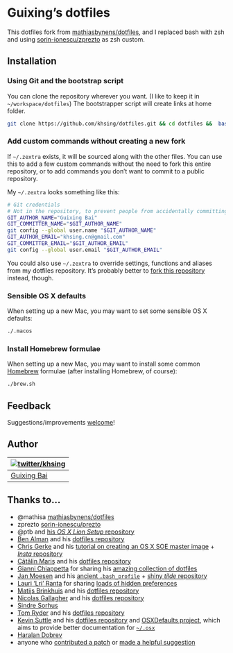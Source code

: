 # Guixing’s dotfiles

This dotfiles fork from [mathiasbynens/dotfiles](https://github.com/mathiasbynens/dotfiles), and I replaced bash with zsh and using [sorin-ionescu/zprezto](https://github.com/sorin-ionescu/prezto) as zsh custom.

## Installation

### Using Git and the bootstrap script

You can clone the repository wherever you want. (I like to keep it in `~/workspace/dotfiles`) The bootstrapper script will create links at home folder.

```bash
git clone https://github.com/khsing/dotfiles.git && cd dotfiles &&  bash bootstrap.sh
```

### Add custom commands without creating a new fork

If `~/.zextra` exists, it will be sourced along with the other files. You can use this to add a few custom commands without the need to fork this entire repository, or to add commands you don’t want to commit to a public repository.

My `~/.zextra` looks something like this:

```bash
# Git credentials
# Not in the repository, to prevent people from accidentally committing under my name
GIT_AUTHOR_NAME="Guixing Bai"
GIT_COMMITTER_NAME="$GIT_AUTHOR_NAME"
git config --global user.name "$GIT_AUTHOR_NAME"
GIT_AUTHOR_EMAIL="khsing.cn@gmail.com"
GIT_COMMITTER_EMAIL="$GIT_AUTHOR_EMAIL"
git config --global user.email "$GIT_AUTHOR_EMAIL"
```

You could also use `~/.zextra` to override settings, functions and aliases from my dotfiles repository. It’s probably better to [fork this repository](https://github.com/khsing/dotfiles/fork) instead, though.

### Sensible OS X defaults

When setting up a new Mac, you may want to set some sensible OS X defaults:

```bash
./.macos
```

### Install Homebrew formulae

When setting up a new Mac, you may want to install some common [Homebrew](http://brew.sh/) formulae (after installing Homebrew, of course):

```bash
./brew.sh
```

## Feedback

Suggestions/improvements
[welcome](https://github.com/khsing/dotfiles/issues)!

## Author

| [![twitter/khsing](https://pbs.twimg.com/profile_images/782089452172619776/fkgR-10N_bigger.jpg)](http://twitter.com/khsing "Follow @khsing on Twitter") |
|---|
| [Guixing Bai](https://khsing.net/) |

## Thanks to…

* @mathisa [mathiasbynens/dotfiles](https://github.com/mathiasbynens/dotfiles)
* zprezto [sorin-ionescu/prezto](https://github.com/sorin-ionescu/prezto)
* @ptb and [his _OS X Lion Setup_ repository](https://github.com/ptb/Mac-OS-X-Lion-Setup)
* [Ben Alman](http://benalman.com/) and his [dotfiles repository](https://github.com/cowboy/dotfiles)
* [Chris Gerke](http://www.randomsquared.com/) and his [tutorial on creating an OS X SOE master image](http://chris-gerke.blogspot.com/2012/04/mac-osx-soe-master-image-day-7.html) + [_Insta_ repository](https://github.com/cgerke/Insta)
* [Cãtãlin Mariş](https://github.com/alrra) and his [dotfiles repository](https://github.com/alrra/dotfiles)
* [Gianni Chiappetta](http://gf3.ca/) for sharing his [amazing collection of dotfiles](https://github.com/gf3/dotfiles)
* [Jan Moesen](http://jan.moesen.nu/) and his [ancient `.bash_profile`](https://gist.github.com/1156154) + [shiny _tilde_ repository](https://github.com/janmoesen/tilde)
* [Lauri ‘Lri’ Ranta](http://lri.me/) for sharing [loads of hidden preferences](http://osxnotes.net/defaults.html)
* [Matijs Brinkhuis](http://hotfusion.nl/) and his [dotfiles repository](https://github.com/matijs/dotfiles)
* [Nicolas Gallagher](http://nicolasgallagher.com/) and his [dotfiles repository](https://github.com/necolas/dotfiles)
* [Sindre Sorhus](http://sindresorhus.com/)
* [Tom Ryder](http://blog.sanctum.geek.nz/) and his [dotfiles repository](https://github.com/tejr/dotfiles)
* [Kevin Suttle](http://kevinsuttle.com/) and his [dotfiles repository](https://github.com/kevinSuttle/dotfiles) and [OSXDefaults project](https://github.com/kevinSuttle/OSXDefaults), which aims to provide better documentation for [`~/.osx`](https://mths.be/osx)
* [Haralan Dobrev](http://hkdobrev.com/)
* anyone who [contributed a patch](https://github.com/mathiasbynens/dotfiles/contributors) or [made a helpful suggestion](https://github.com/mathiasbynens/dotfiles/issues)
